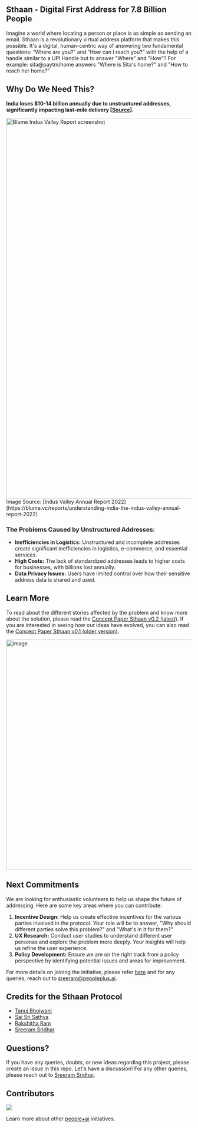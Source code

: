 ## Sthaan - Digital First Address for 7.8 Billion People

Imagine a world where locating a person or place is as simple as sending an email. Sthaan is a revolutionary virtual address platform that makes this possible. It's a digital, human-centric way of answering two fundamental questions: “Where are you?” and “How can I reach you?” with the help of a handle similar to a UPI Handle but to answer "Where" and "How"? For example: sita@paytm/home answers "Where is Sita's home?" and "How to reach her home?"

## Why Do We Need This?

**India loses $10-14 billion annually due to unstructured addresses, significantly impacting last-mile delivery [[Source](https://www.researchgate.net/publication/323164874_Economic_Impact_of_Discoverability_of_Localities_and_Addresses_in_India)].**

<img width="1033" alt="Blume Indus Valley Report screenshot" src="https://github.com/PeoplePlusAI/Sthaan/assets/151424479/f6a631b3-292b-496d-960d-45e6201a957f">
Image Source: [Indus Valley Annual Report 2022](https://blume.vc/reports/understanding-india-the-indus-valley-annual-report-2022)

### The Problems Caused by Unstructured Addresses:

- **Inefficiencies in Logistics:** Unstructured and incomplete addresses create significant inefficiencies in logistics, e-commerce, and essential services.
- **High Costs:** The lack of standardized addresses leads to higher costs for businesses, with billions lost annually.
- **Data Privacy Issues:** Users have limited control over how their sensitive address data is shared and used.


## Learn More

To read about the different stories affected by the problem and know more about the solution, please read the [Concept Paper Sthaan v0.2 (latest)](https://docs.google.com/document/d/1i6-b5co3HPZ22oTjpQcg_oe-fTb27vdlOZo70BD7Fh8/edit?usp=sharing). If you are interested in seeing how our ideas have evolved, you can also read the [Concept Paper Sthaan v0.1 (older version)](https://docs.google.com/document/d/1J1GJS8XHt3xQmyPngwO3rvbq7JBCEjdA/edit?usp=sharing&ouid=114966122103238172500&rtpof=true&sd=true).

<img width="624" alt="image" src="https://github.com/PeoplePlusAI/Sthaan/assets/151424479/e563ba48-e7ff-4c02-bcd1-9935a7487961">


## Next Commitments

We are looking for enthusiastic volunteers to help us shape the future of addressing. Here are some key areas where you can contribute:

1. **Incentive Design:** Help us create effective incentives for the various parties involved in the protocol. Your role will be to answer, "Why should different parties solve this problem?" and "What's in it for them?"
2. **UX Research:** Conduct user studies to understand different user personas and explore the problem more deeply. Your insights will help us refine the user experience.
3. **Policy Development:** Ensure we are on the right track from a policy perspective by identifying potential issues and areas for improvement.

For more details on joining the initiative, please refer [here](https://peopleplus.ai/volunteer) and for any queries, reach out to sreeram@peopleplus.ai.

## Credits for the Sthaan Protocol

* [Tanuj Bhojwani](https://www.linkedin.com/in/tanujbhojwani/)
* [Sai Sri Sathya](https://www.linkedin.com/in/saisrisathya/)
* [Rakshitha Ram](https://www.linkedin.com/in/rakshitha-ram-48351039/)
* [Sreeram Sridhar](https://www.linkedin.com/in/sreeram-sridhar/)

## Questions?

If you have any queries, doubts, or new ideas regarding this project, please create an issue in this repo. Let's have a discussion! For any other queries, please reach out to [Sreeram Sridhar](mailto:sreeram@peopleplus.ai).

## Contributors
<a href="https://github.com/PeoplePlusAI/Sthaan/graphs/contributors">
  <img src="https://contrib.rocks/image?repo=PeoplePlusAI/Sthaan" />
</a>

Learn more about other [people+ai](https://peopleplus.ai/) initiatives.
